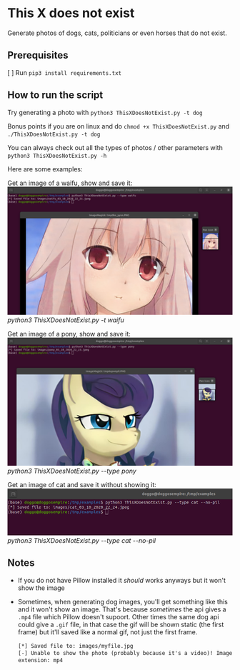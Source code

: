 # This X does not exist

Generate photos of dogs, cats, politicians or even horses that do not exist.

## Prerequisites

[ ] Run `pip3 install requirements.txt`

## How to run the script

Try generating a photo with `python3 ThisXDoesNotExist.py -t dog`

Bonus points if you are on linux and do `chmod +x ThisXDoesNotExist.py` and `./ThisXDoesNotExist.py -t dog`

You can always check out all the types of photos / other parameters with `python3 ThisXDoesNotExist.py -h`

Here are some examples:

Get an image of a waifu, show and save it:
![python3 ThisXDoesNotExist.py -t waifu](resources/ex1_t_waifu.png)
*python3 ThisXDoesNotExist.py -t waifu*

Get an image of a pony, show and save it:
![python3 ThisXDoesNotExist.py --type pony](resources/ex2_t_pony.png)
*python3 ThisXDoesNotExist.py --type pony*

Get an image of cat and save it without showing it:
![python3 ThisXDoesNotExist.py --type cat --no-pil](resources/ex3_t_cat_nopil.png)
*python3 ThisXDoesNotExist.py --type cat --no-pil*

## Notes

- If you do not have Pillow installed it *should* works anyways but it won't show the image
- Sometimes, when generating dog images, you'll get something like this and it won't show an image. That's because *sometimes* the api gives a `.mp4` file which Pillow  doesn't supoort. Other times the same dog api could give a `.gif` file, in that case the gif will be shown static (the first frame) but it'll saved like a normal gif, not just the first frame.
  
  ```
  [*] Saved file to: images/myfile.jpg
  [-] Unable to show the photo (probably because it's a video)! Image extension: mp4
  ```